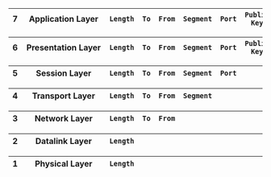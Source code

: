 7  | <div style="width:150px">Application Layer </div>| `Length` | `To` | `From` | `Segment` | `Port` | `Public Key`| `Metadata` | <div style="width:140px"> `Raw data`</div> | `CRC`
-- | --------------- | -------- | ---- | ------ | ------ | ------ | ------ | --------- | ---------- | -----

6  | <div style="width:150px">Presentation Layer </div>| `Length` | `To` | `From` | `Segment` | `Port` | `Public Key`|<div style="width:245px"> `Raw data`</div> | `CRC`
-- | --------------- | -------- | ---- | ------ | ------ | ------ | --------- | ---------- | -----

5  | <div style="width:150px">Session Layer </div>| `Length` | `To` | `From` | `Segment` | `Port` |<div style="width:365px"> `Raw data`</div> | `CRC`
-- | --------------- | -------- | ---- | ------ | ------ | --------- | ---------- | -----

4  | <div style="width:150px">Transport Layer </div>| `Length` | `To` | `From` | `Segment` | <div style="width:435px"> `Raw data`</div> | `CRC`
-- | --------------- | -------- | ---- | ------ | --------- | ---------- | -----

3  |  <div style="width:150px"> Network Layer </div>| `Length` | `To` | `From` | <div style="width:530px"> `Raw data`</div> | `CRC`
-- | ------------- | -------- | ---- | ------ | ---------- | -----

2  | <div style="width:150px"> Datalink Layer </div> | `Length` | <div style="width:655px"> `Raw data`</div> | `CRC`
-- | -------------- | -------- | ---------- | -----

1  | <div style="width:150px"> Physical Layer </div>| `Length`|<div style="width:718px"> `Raw data`</div>
-- | ------- |-------------- | ----------